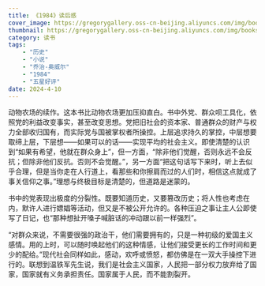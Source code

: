 ```yaml
---
title: 《1984》读后感
cover_image: https://gregorygallery.oss-cn-beijing.aliyuncs.com/img/books.jpeg
thumbnail: https://gregorygallery.oss-cn-beijing.aliyuncs.com/img/books.jpeg
category: 读书
tags: 
    - "历史"
    - "小说"
    - "乔治-奥威尔"
    - "1984"
    - "五星好评"
date: 2024-4-10
---
```


动物农场的续作。这本书比动物农场更加压抑直白。书中外党、群众呗工具化，依照党的利益改变事实，甚至改变思想。党把旧社会的资本家、普通群众的财产与权力全部收归国有，而实际党与国被掌权者所操控。上层追求持久的掌控，中层想要取缔上层，下层想——如果可以的话——实现平均的社会主义。即使清楚的认识到“如果有希望，他就在群众身上”，但一方面，“除非他们觉醒，否则永远不会反抗；但除非他们反抗。否则不会觉醒。”，另一方面“把这句话写下来时，听上去似乎合理，但是当你走在人行道上，看那些和你擦肩而过的人们时，相信这点就成了事关信仰之事。”理想与终极目标是清楚的，但道路是迷蒙的。

书中的党表现出极度的分裂性。既要知道历史，又要篡改历史；将人性也考虑在内，默许人进行嫖娼等活动，但又是不被公开允许的。各种压迫之事让主人公即使写了日记，也“那种想扯开嗓子喊脏话的冲动跟以前一样强烈”。

“对群众来说，不需要很强的政治干，他们需要拥有的，只是一种初级的爱国主义感情。用的上时，可以随时唤起他们的这种情感，让他们接受更长的工作时间和更少的配给。”现代社会同样如此，感动，欢呼或愤怒，都仿佛是在一双大手操控下进行的。联想到温铁军先生说，我们是社会主义国家，人民把一部分权力放弃给了国家，国家就有义务承担责任。国家属于人民，而不能割裂开。
